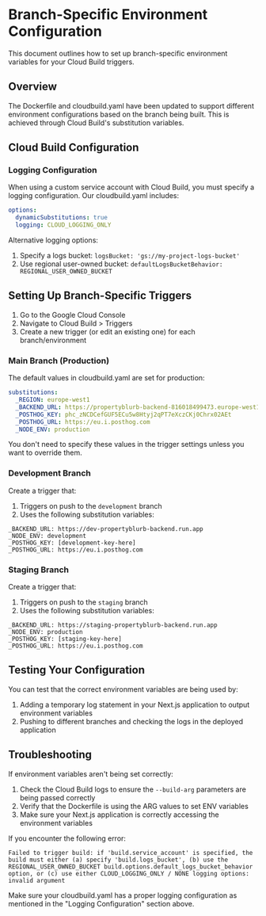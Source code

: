 # Branch-Specific Environment Configuration

This document outlines how to set up branch-specific environment variables for your Cloud Build triggers.

## Overview

The Dockerfile and cloudbuild.yaml have been updated to support different environment configurations based on the branch being built. This is achieved through Cloud Build's substitution variables.

## Cloud Build Configuration

### Logging Configuration

When using a custom service account with Cloud Build, you must specify a logging configuration. Our cloudbuild.yaml includes:

```yaml
options:
  dynamicSubstitutions: true
  logging: CLOUD_LOGGING_ONLY
```

Alternative logging options:
1. Specify a logs bucket: `logsBucket: 'gs://my-project-logs-bucket'`
2. Use regional user-owned bucket: `defaultLogsBucketBehavior: REGIONAL_USER_OWNED_BUCKET`

## Setting Up Branch-Specific Triggers

1. Go to the Google Cloud Console
2. Navigate to Cloud Build > Triggers
3. Create a new trigger (or edit an existing one) for each branch/environment

### Main Branch (Production)

The default values in cloudbuild.yaml are set for production:

```yaml
substitutions:
  _REGION: europe-west1
  _BACKEND_URL: https://propertyblurb-backend-816018499473.europe-west1.run.app
  _POSTHOG_KEY: phc_zNCDCefGUF5ECu5w8Htyj2qPT7eXczCKj0Chrx02AEt
  _POSTHOG_URL: https://eu.i.posthog.com
  _NODE_ENV: production
```

You don't need to specify these values in the trigger settings unless you want to override them.

### Development Branch

Create a trigger that:
1. Triggers on push to the `development` branch
2. Uses the following substitution variables:

```
_BACKEND_URL: https://dev-propertyblurb-backend.run.app
_NODE_ENV: development
_POSTHOG_KEY: [development-key-here]
_POSTHOG_URL: https://eu.i.posthog.com
```

### Staging Branch

Create a trigger that:
1. Triggers on push to the `staging` branch
2. Uses the following substitution variables:

```
_BACKEND_URL: https://staging-propertyblurb-backend.run.app
_NODE_ENV: production
_POSTHOG_KEY: [staging-key-here]
_POSTHOG_URL: https://eu.i.posthog.com
```

## Testing Your Configuration

You can test that the correct environment variables are being used by:

1. Adding a temporary log statement in your Next.js application to output environment variables
2. Pushing to different branches and checking the logs in the deployed application

## Troubleshooting

If environment variables aren't being set correctly:

1. Check the Cloud Build logs to ensure the `--build-arg` parameters are being passed correctly
2. Verify that the Dockerfile is using the ARG values to set ENV variables
3. Make sure your Next.js application is correctly accessing the environment variables

If you encounter the following error:
```
Failed to trigger build: if 'build.service_account' is specified, the build must either (a) specify 'build.logs_bucket', (b) use the REGIONAL_USER_OWNED_BUCKET build.options.default_logs_bucket_behavior option, or (c) use either CLOUD_LOGGING_ONLY / NONE logging options: invalid argument
```

Make sure your cloudbuild.yaml has a proper logging configuration as mentioned in the "Logging Configuration" section above. 